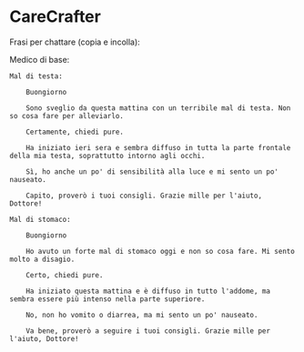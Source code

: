 # CareCrafter

Frasi per chattare (copia e incolla):

Medico di base:

    Mal di testa:
    
        Buongiorno 
        
        Sono sveglio da questa mattina con un terribile mal di testa. Non so cosa fare per alleviarlo.
    
        Certamente, chiedi pure.
    
        Ha iniziato ieri sera e sembra diffuso in tutta la parte frontale della mia testa, soprattutto intorno agli occhi.
    
        Sì, ho anche un po' di sensibilità alla luce e mi sento un po' nauseato.
        
        Capito, proverò i tuoi consigli. Grazie mille per l'aiuto, Dottore!

    Mal di stomaco:
  
        Buongiorno
    
        Ho avuto un forte mal di stomaco oggi e non so cosa fare. Mi sento molto a disagio.
    
        Certo, chiedi pure.
    
        Ha iniziato questa mattina e è diffuso in tutto l'addome, ma sembra essere più intenso nella parte superiore.
    
        No, non ho vomito o diarrea, ma mi sento un po' nauseato.
    
        Va bene, proverò a seguire i tuoi consigli. Grazie mille per l'aiuto, Dottore!




    
